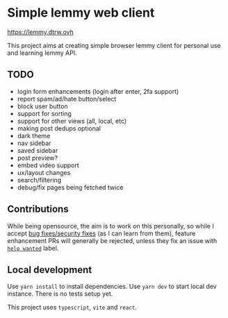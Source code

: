 # Simple lemmy web client

<https://lemmy.dtrw.ovh>

This project aims at creating simple browser lemmy client for personal use and learning lemmy API.

## TODO

- login form enhancements (login after enter, 2fa support)
- report spam/ad/hate button/select
- block user button
- support for sorting
- support for other views (all, local, etc)
- making post dedups optional
- dark theme
- nav sidebar
- saved sidebar
- post preview?
- embed video support
- ux/layout changes
- search/filtering
- debug/fix pages being fetched twice

## Contributions

While being opensource, the aim is to work on this personally, so while I accept [bug fixes/security fixes](https://github.com/burtek/lemmy-client/labels/bug) (as I can learn from them), feature enhancement PRs will generally be rejected, unless they fix an issue with [`help wanted`](https://github.com/burtek/lemmy-client/labels/help%20wanted) label.

## Local development

Use `yarn install` to install dependencies.
Use `yarn dev` to start local dev instance.
There is no tests setup yet.

This project uses `typescript`, `vite` and `react`.
